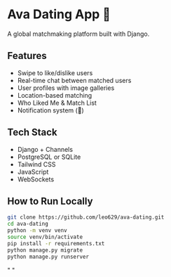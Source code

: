 # Ava Dating App 💖

A global matchmaking platform built with Django.

## Features

- Swipe to like/dislike users
- Real-time chat between matched users
- User profiles with image galleries
- Location-based matching
- Who Liked Me & Match List
- Notification system (🔔)

## Tech Stack

- Django + Channels
- PostgreSQL or SQLite
- Tailwind CSS
- JavaScript
- WebSockets

## How to Run Locally

```bash
git clone https://github.com/leo629/ava-dating.git
cd ava-dating
python -m venv venv
source venv/bin/activate
pip install -r requirements.txt
python manage.py migrate
python manage.py runserver
```
" " 
